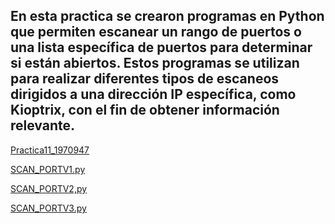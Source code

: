 ## En esta practica se crearon programas en Python que permiten escanear un rango de puertos o una lista específica de puertos para determinar si están abiertos. Estos programas se utilizan para realizar diferentes tipos de escaneos dirigidos a una dirección IP específica, como Kioptrix, con el fin de obtener información relevante.

[Practica11_1970947](https://github.com/JaRoCal/PIA_LAB_PC/blob/0c2c7678a021ceec00d1d001dcbcaf8f4ebd7432/Escaner%20de%20puertos/Practica11_1970947.py)

[SCAN_PORTV1.py](https://github.com/JaRoCal/PIA_LAB_PC/blob/7212b38d7a7d4494cdeebda42eb7870c4289f672/Escaner%20de%20puertos/SCAN_PORTV1.py)

[SCAN_PORTV2,py]()

[SCAN_PORTV3.py]()
